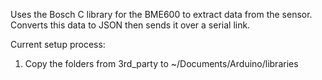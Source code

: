 Uses the Bosch C library for the BME600 to extract data from the sensor. Converts this data to JSON then sends it over a serial link.

Current setup process:
1. Copy the folders from 3rd_party to ~/Documents/Arduino/libraries

 